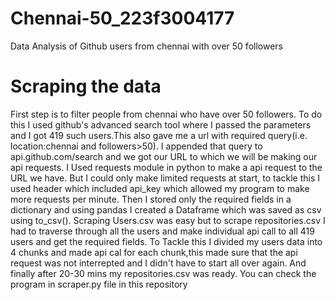 # Chennai-50_223f3004177
Data Analysis of Github users from chennai with over 50 followers
# Scraping the data
First step is to filter people from chennai who have over 50 followers.
To do this I used github's advanced search tool where I passed the parameters and I got 419 such users.This also gave me a url with required query(i.e. location:chennai and followers>50). I appended that query to api.github.com/search and we got our URL to which we will be making our api requests.
I Used requests module in python to make a api request to the URL we have. But I could only make limited requests at start, to tackle this I used header which included api_key which allowed my program to make more requests per minute.
Then I stored only the required fields in a dictionary and using pandas I created a Dataframe which was saved as csv using to_csv().
Scraping Users.csv was easy but to scrape repositories.csv I had to traverse through all the users and make individual api call to all 419 users and get the required fields. To Tackle this I divided my users data into 4 chunks and made api cal for each chunk,this made sure that the api request was not interrepted and I didn't have to start all over again. And finally after 20-30 mins my repositories.csv was ready. You can check the program in scraper.py file in this repository
